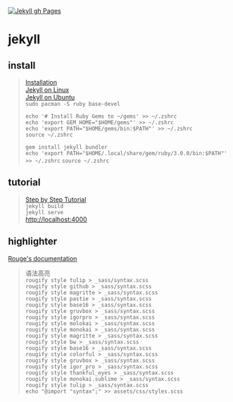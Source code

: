 [![Jekyll gh Pages](https://github.com/bougainvilleas/aio/actions/workflows/jekyll-gh-pages.yml/badge.svg)](https://github.com/bougainvilleas/aio/actions/workflows/jekyll-gh-pages.yml)

# jekyll

## install

> [Installation](https://jekyllrb.com/docs/installation/)\
> [Jekyll on Linux](https://jekyllrb.com/docs/installation/other-linux/)\
> [Jekyll on Ubuntu](https://jekyllrb.com/docs/installation/ubuntu/)\
> `sudo pacman -S ruby base-devel`
> 
> ```shell
> echo '# Install Ruby Gems to ~/gems' >> ~/.zshrc
> echo 'export GEM_HOME="$HOME/gems"' >> ~/.zshrc
> echo 'export PATH="$HOME/gems/bin:$PATH"' >> ~/.zshrc
> source ~/.zshrc
> ```
> 
> `gem install jekyll bundler`\
> `echo 'export PATH="$HOME/.local/share/gem/ruby/3.0.0/bin:$PATH"' >> ~/.zshrc`
> `source ~/.zshrc`

## tutorial

> [Step by Step Tutorial](https://jekyllrb.com/docs/step-by-step/01-setup/)\
> `jekyll build`\
> `jekyll serve`\
> [http://localhost:4000](http://localhost:4000)

## highlighter

[Rouge's documentation](https://rouge-ruby.github.io/docs/Rouge/CSSTheme.html)

> 语法高亮\
> `rougify style tulip > _sass/syntax.scss`\
> `rougify style github > _sass/syntax.scss`\
> `rougify style magritte > _sass/syntax.scss`\
> `rougify style pastie > _sass/syntax.scss`\
> `rougify style base16 > _sass/syntax.scss`\
> `rougify style gruvbox > _sass/syntax.scss`\
> `rougify style igorpro > _sass/syntax.scss`\
> `rougify style molokai > _sass/syntax.scss`\
> `rougify style monokai > _sass/syntax.scss`\
> `rougify style magritte > _sass/syntax.scss`\
> `rougify style bw > _sass/syntax.scss`\
> `rougify style base16 > _sass/syntax.scss`\
> `rougify style colorful > _sass/syntax.scss`\
> `rougify style gruvbox > _sass/syntax.scss`\
> `rougify style igor_pro > _sass/syntax.scss`\
> `rougify style thankful_eyes > _sass/syntax.scss`\
> `rougify style monokai.sublime > _sass/syntax.scss`\
> `rougify style tulip > _sass/syntax.scss`\
> `echo "@import "syntax";" >> assets/css/styles.scss`
